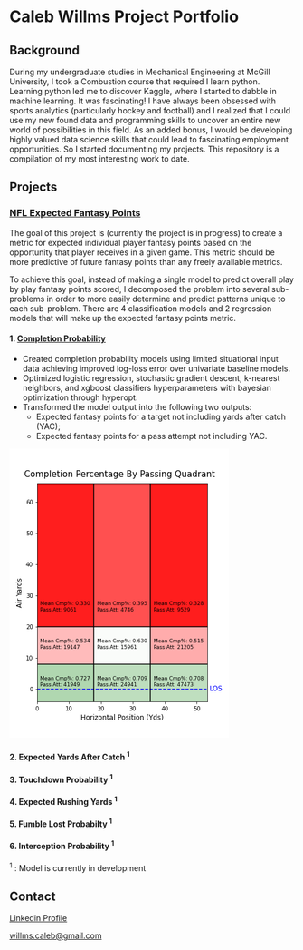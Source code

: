 # Caleb Willms Project Portfolio

## Background

During my undergraduate studies in Mechanical Engineering at McGill University, I took a Combustion course that required I learn python. Learning python led me to discover Kaggle, where I started to dabble in machine learning. It was fascinating! I have always been obsessed with sports analytics (particularly hockey and football) and I realized that I could use my new found data and programming skills to uncover an entire new world of possibilities in this field. As an added bonus, I would be developing highly valued data science skills that could lead to fascinating employment opportunities. So I started documenting my projects. This repository is a compilation of my most interesting work to date.

## Projects

### [NFL Expected Fantasy Points](https://github.com/willmscaleb/Personal-Data-Projects/tree/main/NFL%20Expected%20Fantasy%20Points)
The goal of this project is (currently the project is in progress) to create a metric for expected individual player fantasy points based on the opportunity that player receives in a given game. This metric should be more predictive of future fantasy points than any freely available metrics.

To achieve this goal, instead of making a single model to predict overall play by play fantasy points scored, I decomposed the problem into several sub-problems in order to more easily determine and predict patterns unique to each sub-problem. There are 4 classification models and 2 regression models that will make up the expected fantasy points metric.

#### 1. [Completion Probability](https://github.com/willmscaleb/Personal-Data-Projects/tree/main/NFL%20Expected%20Fantasy%20Points/Completion%20Probability%20Model)
* Created completion probability models using limited situational input data achieving improved log-loss error over univariate baseline models.
* Optimized logistic regression, stochastic gradient descent, k-nearest neighbors, and xgboost classifiers hyperparameters with bayesian optimization through hyperopt.
* Transformed the model output into the following two outputs:
    * Expected fantasy points for a target not including yards after catch (YAC);
    * Expected fantasy points for a pass attempt not including YAC.

![](NFL%20Expected%20Fantasy%20Points/Completion%20Probability%20Model/Images/cmp_gridm.png)

#### 2. Expected Yards After Catch <sup>1</sup>
#### 3. Touchdown Probability <sup>1</sup>
#### 4. Expected Rushing Yards <sup>1</sup>
#### 5. Fumble Lost Probabilty <sup>1</sup>
#### 6. Interception Probability <sup>1</sup>



<sup>1</sup> : Model is currently in development

## Contact
[Linkedin Profile](https://www.linkedin.com/in/calebwillms/)

willms.caleb@gmail.com
